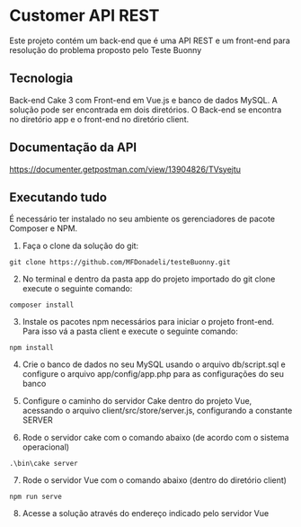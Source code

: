 # Customer API REST

Este projeto contém um back-end que é uma API REST e um front-end para resolução do problema proposto pelo Teste Buonny

## Tecnologia 

Back-end Cake 3 com Front-end em Vue.js e banco de dados MySQL. A solução pode ser encontrada em dois diretórios. O Back-end se encontra no diretório app e o front-end no diretório client.

## Documentação da API

https://documenter.getpostman.com/view/13904826/TVsyejtu


## Executando tudo

É necessário ter instalado no seu ambiente os gerenciadores de pacote Composer e NPM.

1. Faça o clone da solução do git: 

```
git clone https://github.com/MFDonadeli/testeBuonny.git
```

2. No terminal e dentro da pasta app do projeto importado do git clone execute o seguinte comando:
```
composer install
```

3. Instale os pacotes npm necessários para iniciar o projeto front-end. Para isso vá a pasta client e execute o seguinte comando:
```
npm install
```

4. Crie o banco de dados no seu MySQL usando o arquivo db/script.sql e configure o arquivo app/config/app.php para as configurações do seu banco

5. Configure o caminho do servidor Cake dentro do projeto Vue, acessando o arquivo client/src/store/server.js, configurando a constante SERVER

6. Rode o servidor cake com o comando abaixo (de acordo com o sistema operacional)
```
.\bin\cake server
```

7. Rode o servidor Vue com o comando abaixo (dentro do diretório client)
```
npm run serve
```

8. Acesse a solução através do endereço indicado pelo servidor Vue

